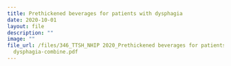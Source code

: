 ```yaml
---
title: Prethickened beverages for patients with dysphagia
date: 2020-10-01
layout: file
description: ""
image: ""
file_url: /files/346_TTSH_NHIP 2020_Prethickened beverages for patients with
  dysphagia-combine.pdf
---
```

